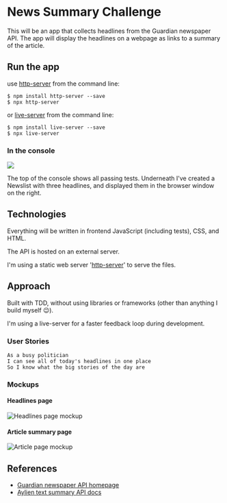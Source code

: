 # News Summary Challenge

This will be an app that collects headlines from the Guardian newspaper API.  The app will display the headlines on a webpage as links to a summary of the article.

## Run the app

use [http-server](https://www.npmjs.com/package/http-server) from the command line:
```shell
$ npm install http-server --save
$ npx http-server
```
or [live-server](https://www.npmjs.com/package/live-server) from the command line:
```shell
$ npm install live-server --save
$ npx live-server
```

### In the console

![](https://thepracticaldev.s3.amazonaws.com/i/1s50acblqwttreissgmk.png)

The top of the console shows all passing tests.
Underneath I've created a Newslist with three headlines, and displayed them in the browser window on the right.

## Technologies

Everything will be written in frontend JavaScript (including tests), CSS, and HTML.

The API is hosted on an external server.

I'm using a static web server '[http-server](https://www.npmjs.com/package/http-server)' to serve the files.

## Approach

Built with TDD, without using libraries or frameworks (other than anything I build myself :wink:).

I'm using a live-server for a faster feedback loop during development.

### User Stories

```
As a busy politician
I can see all of today's headlines in one place
So I know what the big stories of the day are
```

<!-- ```
As a busy politician
I can click a link to see the original news article
So that I can get an in depth understanding of a very important story
``` -->

<!-- ```
As a busy politician
I can see a summary of a news article
So I can get a few more details about an important story
``` -->

<!-- ```
As a busy politician
I can see a picture to illustrate each news article when I browse headlines
So that I have something nice to look at
``` -->

<!-- ```
As a busy politician
I can read the site comfortably on my phone
Just in case my laptop breaks
``` -->

<!-- ```
As a busy politician
I can see whizzy animations in the app
To make my news reading more fun
``` -->

### Mockups

#### Headlines page

![Headlines page mockup](/images/news-summary-project-headlines-page-mockup.png)

#### Article summary page

![Article page mockup](/images/news-summary-project-article-page-mockup.png)

## References

* [Guardian newspaper API homepage](http://open-platform.theguardian.com/documentation/)
* [Aylien text summary API docs](http://docs.aylien.com/docs/summarize)
